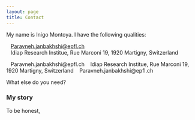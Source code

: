 ```yaml
---
layout: page
title: Contact 
---
```


My name is Inigo Montoya. I have the following qualities:

<i class="fas fa-at"></i> &nbsp;&nbsp;&nbsp;Paravneh.janbakhshi@epfl.ch
<br />
<i class="fas fa-map-marker-alt"></i> &nbsp;&nbsp;&nbsp;Idiap Research Institue, Rue Marconi 19, 1920 Martigny, Switzerland

<span style="font-size: 30px; color: Dodgerblue;">
  <i class="fas fa-at"></i> 
</span>
&nbsp;&nbsp;&nbsp;Paravneh.janbakhshi@epfl.ch


<span style="font-size: 30px; color: Dodgerblue;">
  <i class="fas fa-map-marker-alt"></i> 
</span>
&nbsp;&nbsp;&nbsp;Idiap Research Institue, Rue Marconi 19, 1920 Martigny, Switzerland



<span style="font-size: 3em; color: Tomato;">
  <i class="fas fa-at"></i>  
</span> &nbsp;&nbsp;&nbsp;Paravneh.janbakhshi@epfl.ch

What else do you need?

### My story

To be honest,
